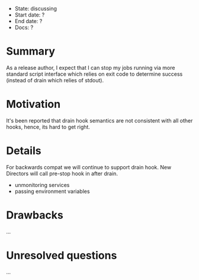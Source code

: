 - State: discussing
- Start date: ?
- End date: ?
- Docs: ?

# Summary

As a release author, I expect that I can stop my jobs running via more standard script interface which relies on exit code to determine success (instead of drain which relies of stdout).

# Motivation

It's been reported that drain hook semantics are not consistent with all other hooks, hence, its hard to get right.

# Details

For backwards compat we will continue to support drain hook. New Directors will call pre-stop hook in after drain. 

- unmonitoring services
- passing environment variables

# Drawbacks

...

# Unresolved questions

...
